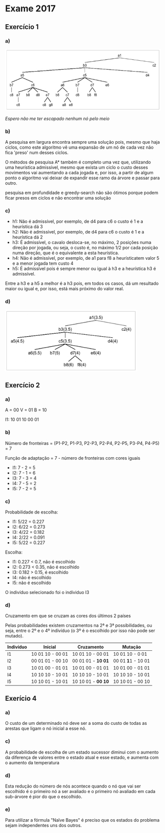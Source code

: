 # Exame 2017

## Exercício 1

### a)

<img src="./IART_Exame_EN_2017_1.png" height=200>

*Espero não me ter escapado nenhum nó pelo meio*

### b)

A pesquisa em largura encontra sempre uma solução pois, mesmo que haja ciclos, como este algoritmo vê uma expansão de um nó de cada vez não fica 'preso' num desses ciclos.

O métodos de pesquisa A* também é completo uma vez que, utilizando uma heurística admissível, mesmo que exista um ciclo o custo desses movimentos vai aumentando a cada jogada e, por isso, a partir de algum ponto o algoritmo vai deixar de expandir esse ramo da árvore e passar para outro.

pesquisa em profundidade e greedy-search não são  ótimos porque podem ficar presos em ciclos e não encontrar uma solução

### c)

- h1: Não é admissível, por exemplo, de d4 para c6 o custo é 1 e a heurística dá 3
- h2: Não é admissível, por exemplo, de d4 para c6 o custo é 1 e a heurística dá 2
- h3: É admissível, o cavalo desloca-se, no máximo, 2 posições numa direção por jogada, ou seja, o custo é, no máximo 1/2 por cada posição numa direção, que é o equivalente a esta heurística.
- h4: Não é admissível, por exemplo, de a1 para f8 a heurísticatem valor 5 e a menor jogada tem custo 4
- h5: É admissível pois é sempre menor ou igual à h3 e a heurística h3 é admissível.

Entre a h3 e a h5 a melhor é a h3 pois, em todos os casos, dá um resultado maior ou igual e, por isso, está mais próximo do valor real.

### d)

<img src="./IART_Exame_EN_2017_2.png" height=200>

## Exercício 2

### a)

A = 00 V = 01 B = 10

I1: 10 01 10 00 01

### b)

Número de fronteiras = (P1-P2, P1-P3, P2-P3, P2-P4, P2-P5, P3-P4, P4-P5) = 7

Função de adaptação = 7 - número de fronteiras com cores iguais

- I1: 7 - 2 = 5
- I2: 7 - 1 = 6
- I3: 7 - 3 = 4
- I4: 7 - 5 = 2
- I5: 7 - 2 = 5

### c)

Probabilidade de escolha:
- I1: 5/22 = 0.227
- I2: 6/22 = 0.273
- I3: 4/22 = 0.182
- I4: 2/22 = 0.091
- I5: 5/22 = 0.227

Escolha:
- I1: 0.227 < 0.7, não é escolhido
- I2: 0.273 < 0.35, não é escolhido
- I3: 0.182 > 0.15, é escolhido
- I4: não é escolhido
- I5: não é escolhido

O indivíduo selecionado foi o indíviduo I3

### d)

Cruzamento em que se cruzam as cores dos últimos 2 países

Pelas probabilidades existem cruzamentos na 2ª e 3ª possibilidades, ou seja, entre o 2º e o 4º indivíduo (o 3º é o escolhido por isso não pode ser mutado).

|Indivíduo|Inicial|Cruzamento|Mutação|
|-|-|-|-|
|I1|10 01 10 - 00 01|10 01 10 - 00 01|10 01 10 - 0 01|
|I2|00 01 01 - 00 10|00 01 01 - **10 01**|00 01 **1**1 - 10 01|
|I3|10 01 00 - 01 01|10 01 00 - 01 01|10 01 00 - 01 01|
|I4|10 10 10 - 10 01|10 10 10 - 10 01|10 10 10 - 10 01|
|I5|10 10 01 - 10 01|10 10 01 - **00 10**|10 10 01 - 00 10|

## Exerício 4

### a)

O custo de um determinado nó deve ser a soma do custo de todas as arestas que ligam o nó inicial a esse nó.

### c)

A probabilidade de escolha de um estado sucessor diminui com o aumento da diferença de valores entre o estado atual e esse estado, e aumenta com o aumento da temperatura

### d)

Esta redução do número de nós acontece quando o nó que vai ser escolhido é o primeiro nó a ser avaliado e o primeiro nó avaliado em cada sub-árvore é pior do que o escolhido.

### e)

Para utilizar a fórmula "Naïve Bayes" é preciso que os estados do problema sejam independentes uns dos outros.
